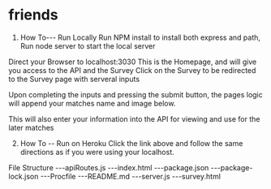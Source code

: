 # friends

1) How To--- Run Locally
Run NPM install to install both express and path,
Run node server to start the local server 

Direct your Browser to localhost:3030
This is the Homepage, and will give you access to the API and the Survey
Click on the Survey to be redirected to the Survey page with serveral inputs

Upon completing the inputs and pressing the submit button, the pages logic will append your matches name and image below.

This will also enter your information into the API for viewing and use for the later matches

2) How To -- Run on Heroku
Click the link above and follow the same directions as if you were using your localhost.

File Structure 
---apiRoutes.js
---index.html
---package.json
---package-lock.json
---Procfile
---README.md
---server.js
---survey.html

